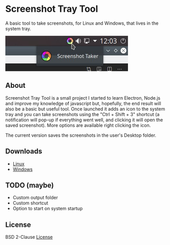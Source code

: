 # Screenshot Tray Tool

A basic tool to take screenshots, for Linux and Windows, that lives in the system tray.

![screenshot](./screenshot.jpg)

## About

Screenshot Tray Tool is a small project I started to learn Electron, Node.js and improve my knowledge of javascript but, hopefully, the end result will also be a basic but useful tool. Once launched it adds an icon to the system tray and you can take screenshots using the "Ctrl + Shift + 3" shortcut (a notification will pop-up if everything went well, and clicking it will open the saved screenshot). More options are available right clicking the icon.

The current version saves the screenshots in the user's Desktop folder.

## Downloads

* [Linux](https://github.com/binarynonsense/screenshot-tray-tool/releases/download/v0.1.0/screenhot-tray-tool-linux_0.1.0.zip)
* [Windows](https://github.com/binarynonsense/screenshot-tray-tool/releases/download/v0.1.0/screenhot-tray-tool-windows_0.1.0.zip)

## TODO (maybe)

* Custom output folder
* Custom shortcut
* Option to start on system startup

## License

BSD 2-Clause [License](./LICENSE)
